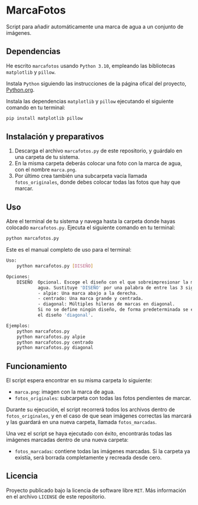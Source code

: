 # MarcaFotos

Script para añadir automáticamente una marca de agua a un conjunto de imágenes.

## Dependencias

He escrito `marcafotos` usando `Python 3.10`, empleando las bibliotecas `matplotlib` y `pillow`.

Instala `Python` siguiendo las instrucciones de la página ofical del proyecto, [Python.org](https://www.python.org).

Instala las dependencias `matplotlib` y `pillow` ejecutando el siguiente comando en tu terminal:

```sh
pip install matplotlib pillow
```

## Instalación y preparativos

1) Descarga el archivo `marcafotos.py` de este repositorio, y guárdalo en una carpeta de tu sistema.
2) En la misma carpeta deberás colocar una foto con la marca de agua, con el nombre `marca.png`.
3) Por último crea también una subcarpeta vacía llamada `fotos_originales`, donde debes colocar todas las fotos que hay que marcar.

## Uso

Abre el terminal de tu sistema y navega hasta la carpeta donde hayas colocado `marcafotos.py`.
Ejecuta el siguiente comando en tu terminal:

```sh
python marcafotos.py
```

Este es el manual completo de uso para el terminal:

```sh
Uso:
    python marcafotos.py [DISEÑO]

Opciones:
    DISEÑO  Opcional. Escoge el diseño con el que sobreimpresionar la marca de
            agua. Sustituye 'DISEÑO' por una palabra de entre las 3 siguientes:
            - alpie: Una marca abajo a la derecha.
            - centrado: Una marca grande y centrada.
            - diagonal: Múltiples hileras de marcas en diagonal.
            Si no se define ningún diseño, de forma predeterminada se escogerá
            el diseño 'diagonal'.

Ejemplos:
    python marcafotos.py
    python marcafotos.py alpie
    python marcafotos.py centrado
    python marcafotos.py diagonal
```

## Funcionamiento

El script espera encontrar en su misma carpeta lo siguiente:

- `marca.png`: imagen con la marca de agua.
- `fotos_originales`: subcarpeta con todas las fotos pendientes de marcar.

Durante su ejecución, el script recorrerá todos los archivos dentro de `fotos_originales`, y en el caso de que sean imágenes correctas las marcará y las guardará en una nueva carpeta, llamada `fotos_marcadas`.

Una vez el script se haya ejecutado con éxito, encontrarás todas las imágenes marcadas dentro de una nueva carpeta:

- `fotos_marcadas`: contiene todas las imágenes marcadas. Si la carpeta ya existía, será borrada completamente y recreada desde cero.

## Licencia

Proyecto publicado bajo la licencia de software libre `MIT`. Más información en el archivo `LICENSE` de este repositorio.
